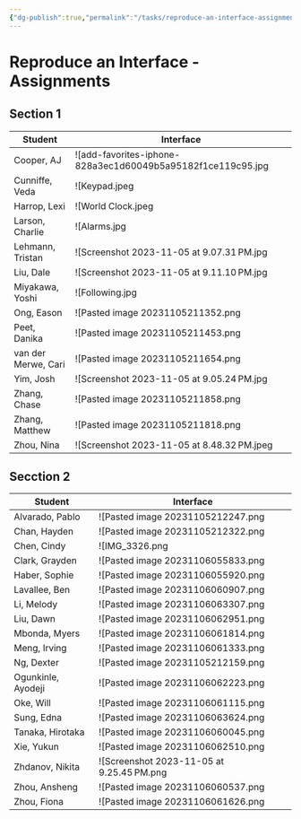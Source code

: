 ```yaml
---
{"dg-publish":true,"permalink":"/tasks/reproduce-an-interface-assignments/","dgHomeLink":true,"dgShowToc":true}
---
```


# Reproduce an Interface - Assignments

## Section 1

Student|Interface
-|-
Cooper, AJ|![add-favorites-iphone-828a3ec1d60049b5a95182f1ce119c95.jpg|undefined](/img/user/Media/add-favorites-iphone-828a3ec1d60049b5a95182f1ce119c95.jpg)
Cunniffe, Veda|![Keypad.jpeg|undefined](/img/user/Media/Keypad.jpeg)
Harrop, Lexi|![World Clock.jpeg|undefined](/img/user/Media/World%20Clock.jpeg)
Larson, Charlie|![Alarms.jpg|undefined](/img/user/Media/Alarms.jpg)
Lehmann, Tristan|![Screenshot 2023-11-05 at 9.07.31 PM.jpg|undefined](/img/user/Media/Screenshot%202023-11-05%20at%209.07.31%E2%80%AFPM.jpg)
Liu, Dale|![Screenshot 2023-11-05 at 9.11.10 PM.jpg|undefined](/img/user/Media/Screenshot%202023-11-05%20at%209.11.10%E2%80%AFPM.jpg)
Miyakawa, Yoshi|![Following.jpg|undefined](/img/user/Media/Following.jpg)
Ong, Eason|![Pasted image 20231105211352.png|undefined](/img/user/Media/Pasted%20image%2020231105211352.png)
Peet, Danika|![Pasted image 20231105211453.png|undefined](/img/user/Media/Pasted%20image%2020231105211453.png)
van der Merwe, Cari|![Pasted image 20231105211654.png|undefined](/img/user/Media/Pasted%20image%2020231105211654.png)
Yim, Josh|![Screenshot 2023-11-05 at 9.05.24 PM.jpg|undefined](/img/user/Media/Screenshot%202023-11-05%20at%209.05.24%E2%80%AFPM.jpg)
Zhang, Chase|![Pasted image 20231105211858.png|undefined](/img/user/Media/Pasted%20image%2020231105211858.png)
Zhang, Matthew|![Pasted image 20231105211818.png|undefined](/img/user/Media/Pasted%20image%2020231105211818.png)
Zhou, Nina|![Screenshot 2023-11-05 at 8.48.32 PM.jpeg|undefined](/img/user/Media/Screenshot%202023-11-05%20at%208.48.32%E2%80%AFPM.jpeg)

## Secction 2

Student|Interface
-|-
Alvarado, Pablo|![Pasted image 20231105212247.png|undefined](/img/user/Media/Pasted%20image%2020231105212247.png)
Chan, Hayden|![Pasted image 20231105212322.png|undefined](/img/user/Media/Pasted%20image%2020231105212322.png)
Chen, Cindy|![IMG_3326.png|undefined](/img/user/Media/IMG_3326.png)
Clark, Grayden|![Pasted image 20231106055833.png|undefined](/img/user/Media/Pasted%20image%2020231106055833.png)
Haber, Sophie|![Pasted image 20231106055920.png|undefined](/img/user/Media/Pasted%20image%2020231106055920.png)
Lavallee, Ben|![Pasted image 20231106060907.png|undefined](/img/user/Media/Pasted%20image%2020231106060907.png)
Li, Melody|![Pasted image 20231106063307.png|undefined](/img/user/Media/Pasted%20image%2020231106063307.png)
Liu, Dawn|![Pasted image 20231106062951.png|undefined](/img/user/Media/Pasted%20image%2020231106062951.png)
Mbonda, Myers|![Pasted image 20231106061814.png|undefined](/img/user/Media/Pasted%20image%2020231106061814.png)
Meng, Irving|![Pasted image 20231106061333.png|undefined](/img/user/Media/Pasted%20image%2020231106061333.png)
Ng, Dexter|![Pasted image 20231105212159.png|undefined](/img/user/Media/Pasted%20image%2020231105212159.png)
Ogunkinle, Ayodeji|![Pasted image 20231106062223.png|undefined](/img/user/Media/Pasted%20image%2020231106062223.png)
Oke, Will|![Pasted image 20231106061115.png|undefined](/img/user/Media/Pasted%20image%2020231106061115.png)
Sung, Edna|![Pasted image 20231106063624.png|undefined](/img/user/Media/Pasted%20image%2020231106063624.png)
Tanaka, Hirotaka|![Pasted image 20231106060045.png|undefined](/img/user/Media/Pasted%20image%2020231106060045.png)
Xie, Yukun|![Pasted image 20231106062510.png|undefined](/img/user/Media/Pasted%20image%2020231106062510.png)
Zhdanov, Nikita|![Screenshot 2023-11-05 at 9.25.45 PM.png|undefined](/img/user/Media/Screenshot%202023-11-05%20at%209.25.45%E2%80%AFPM.png)
Zhou, Ansheng|![Pasted image 20231106060537.png|undefined](/img/user/Media/Pasted%20image%2020231106060537.png)
Zhou, Fiona|![Pasted image 20231106061626.png|undefined](/img/user/Media/Pasted%20image%2020231106061626.png)